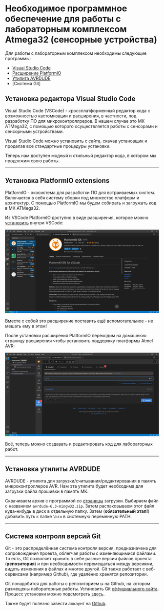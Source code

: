 # Необходимое программное обеспечение для работы с лабораторным комплекcом Atmega32 (сенсорные устройства)

Для работы с лабораторным комплексом необходимы следующие программы:

* [Visual Studio Code](#установка-редактора-visual-studio-code)
* [Расширение PlatformIO](#установка-platformio-extensions)
* [Утилита AVRDUDE](#установка-утилиты-avrdude)
* [Система Git]

## Установка редактора Visual Studio Code

Visual Studio Code (VSCode) - кроссплатформенный редактор кода с возможностью кастомизации и расширения, в частности, под разработку ПО для микроконтроллреров. В нашем случае это МК ATMega32, с помощью которого осуществляется работы с сенсорами и сенсорными устройствами.

Visual Studio Code можно установить с [сайта](https://code.visualstudio.com), скачав установщик и проделав все стандартные процедуры установки.

Теперь нам доступен модный и стильный редактор кода, в котором мы продолжим свою работы.

---

## Установка PlatformIO extensions

PlatformIO - экосистема для разработки ПО для встраиваемых систем. Включается в себя систему сборки под множество платформ и архитектур. С помощью PlatformIO мы будем собирать и загружать код в МК ATMega32.

Из VSCode PlatformIO доступно в виде расширения, которое можно [установить](https://platformio.org/install/ide?install=vscode) внутри VSCode:

![fig1](pictures/platformio-extension.png)

Вместе с собой это расширение поставить ещё вспомогательное - не мешать ему в этом!

После установки расширения PlatformIO переходим на домашнюю страницу расширения чтобы установить поддержку платформы Atmel AVR:

![fig2](pictures/atmel-avr.png)

Всё, теперь можно создавать и редактировать код для лабораторных работ.

---

## Установка утилиты AVRDUDE

AVRDUDE - утилита для загрузки/считывания/редактирования в память микроконтроллеров AVR. Нам эта утилита будет необходима для загрузки файла прошивки в память МК. 

Сквачиваем архив с программой со [страницы](http://download.savannah.gnu.org/releases/avrdude/) загрузки. Выбираем файл с названием `avrdude-6.3-mingw32.zip`. Затем распаковываем этот файл куда-нибудь в диск в отдельную папку. Затем (**обязательный этап!**) добавить путь к папке `\bin` в системную переменную PATH.

---

## Система контроля версий Git

Git - это распределённая система контроля версия, предназначена для сопровождения проекта, облегчая работы с изменяющимися файлами. То есть, Git позволяет хранить в себе разные версии файлов проекта (**репозитория**) и при необходимости перемещаться между версиями, видеть изменения в файлах и многое другой. Git также работает с веб-сервисами (например Github), где удалённо хранятся репозитории.

Git понадобится для работы с репозиторием ы на Github, на котором размещены лабораторные работы. Установить Git [оффициального сайта](https://git-scm.com/downloads). Процесс установки можно подсмотреть [здесь](https://devpractice.ru/git-for-beginners-part-2-install-git/). 

Также будет полезно завести аккаунт на [Github](https://github.com).